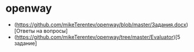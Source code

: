 # openway
* (https://github.com/mikeTerentev/openway/blob/master/Задания.docx)[Ответы на вопросы]
* (https://github.com/mikeTerentev/openway/tree/master/Evaluator)[5 задание]
